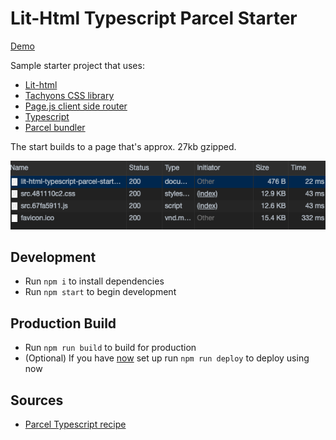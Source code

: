 # Lit-Html Typescript Parcel Starter

[Demo](https://lit-html-typescript-parcel-starter.paulchiu.now.sh/)

Sample starter project that uses:

- [Lit-html](https://lit-html.polymer-project.org)
- [Tachyons CSS library](https://tachyons.io/)
- [Page.js client side router](https://github.com/visionmedia/page.js)
- [Typescript](https://www.typescriptlang.org/)
- [Parcel bundler](https://parceljs.org/)

The start builds to a page that's approx. 27kb gzipped.

![Payload size](docs/images/payload.png)

## Development

- Run `npm i` to install dependencies
- Run `npm start` to begin development

## Production Build

- Run `npm run build` to build for production
- (Optional) If you have [now](https://zeit.co/)  set up run `npm run deploy` to deploy using now

## Sources

- [Parcel Typescript recipe](https://parceljs.org/typeScript.html)
